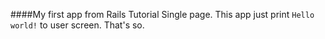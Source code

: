 ####My first app from Rails Tutorial Single page.
This app just print `Hello world!` to user screen.
That's so.